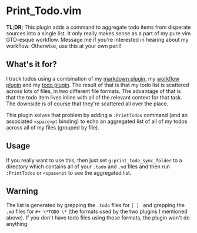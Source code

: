 # Print\_Todo.vim

**TL;DR;** This plugin adds a command to aggregate todo items from disperate sources into a single
list. It only really makes sense as a part of my pure vim GTD-esque workflow. Message me if you're
interested in hearing about my workflow. Otherwise, use this at your own peril!

## What's it for?

I track todos using a combination of my [markdown plugin](https://github.com/simonhicks/mdpp), my
[workflow plugin](https://github.com/simonhicks/workflow.vim) and my [todo
plugin](https://github.com/simonhicks/todo.vim). The result of that is that my todo list is
scattered across lots of files, in two different file formats. The advantage of that is that the
todo item lives inline with all of the relevant context for that task. The downside is of course
that they're scattered all over the place.

This plugin solves that problem by adding a `:PrintTodos` command (and an associated `<space>pt`
binding) to echo an aggregated list of all of my todos across all of my files (grouped by file).

## Usage

If you really want to use this, then just set `g:print_todo_sync_folder` to a directory which
contains all of your `.todo` and `.md` files and then run `:PrintTodos` or `<space>pt` to see the
aggregated list.

## Warning

The list is generated by grepping the `.todo` files for `[ ] ` and grepping the `.md` files for `#+
\*TODO \*` (the formats used by the two plugins I mentioned above). If you don't have todo files
using those formats, the plugin won't do anything.
